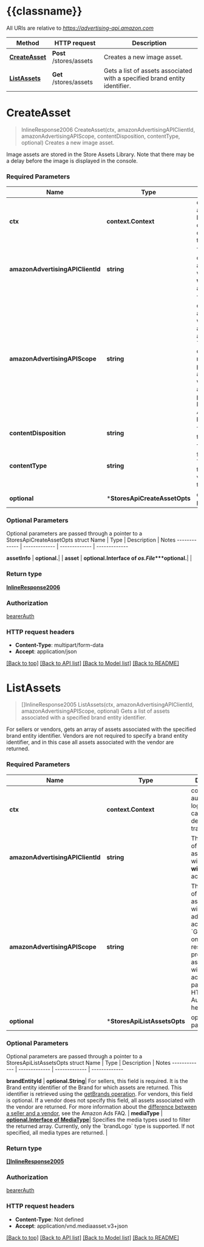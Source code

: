 # {{classname}}

All URIs are relative to *https://advertising-api.amazon.com*

Method | HTTP request | Description
------------- | ------------- | -------------
[**CreateAsset**](StoresApi.md#CreateAsset) | **Post** /stores/assets | Creates a new image asset.
[**ListAssets**](StoresApi.md#ListAssets) | **Get** /stores/assets | Gets a list of assets associated with a specified brand entity identifier.

# **CreateAsset**
> InlineResponse2006 CreateAsset(ctx, amazonAdvertisingAPIClientId, amazonAdvertisingAPIScope, contentDisposition, contentType, optional)
Creates a new image asset.

Image assets are stored in the Store Assets Library. Note that there may be a delay before the image is displayed in the console.

### Required Parameters

Name | Type | Description  | Notes
------------- | ------------- | ------------- | -------------
 **ctx** | **context.Context** | context for authentication, logging, cancellation, deadlines, tracing, etc.
  **amazonAdvertisingAPIClientId** | **string**| The identifier of a client associated with a **Login with Amazon** account. | 
  **amazonAdvertisingAPIScope** | **string**| The identifier of a profile associated with the advertiser account. Use &#x60;GET&#x60; method on Profiles resource to list profiles associated with the access token passed in the HTTP Authorization header. | 
  **contentDisposition** | **string**| The name of the image file. | 
  **contentType** | **string**| The image format type. The following table lists the valid image types: |Image Type|Description| |----------|-----------| |PNG|[Portable network graphics](https://en.wikipedia.org/wiki/Portable_Network_Graphics)| |JPEG|[JPEG](https://en.wikipedia.org/wiki/JPEG)| |GIF|[Graphics interchange format](https://en.wikipedia.org/wiki/GIF)| | 
 **optional** | ***StoresApiCreateAssetOpts** | optional parameters | nil if no parameters

### Optional Parameters
Optional parameters are passed through a pointer to a StoresApiCreateAssetOpts struct
Name | Type | Description  | Notes
------------- | ------------- | ------------- | -------------




 **assetInfo** | **optional.**|  | 
 **asset** | **optional.Interface of *os.File****optional.**|  | 

### Return type

[**InlineResponse2006**](inline_response_200_6.md)

### Authorization

[bearerAuth](../README.md#bearerAuth)

### HTTP request headers

 - **Content-Type**: multipart/form-data
 - **Accept**: application/json

[[Back to top]](#) [[Back to API list]](../README.md#documentation-for-api-endpoints) [[Back to Model list]](../README.md#documentation-for-models) [[Back to README]](../README.md)

# **ListAssets**
> []InlineResponse2005 ListAssets(ctx, amazonAdvertisingAPIClientId, amazonAdvertisingAPIScope, optional)
Gets a list of assets associated with a specified brand entity identifier.

For sellers or vendors, gets an array of assets associated with the specified brand entity identifier. Vendors are not required to specify a brand entity identifier, and in this case all assets associated with the vendor are returned.

### Required Parameters

Name | Type | Description  | Notes
------------- | ------------- | ------------- | -------------
 **ctx** | **context.Context** | context for authentication, logging, cancellation, deadlines, tracing, etc.
  **amazonAdvertisingAPIClientId** | **string**| The identifier of a client associated with a **Login with Amazon** account. | 
  **amazonAdvertisingAPIScope** | **string**| The identifier of a profile associated with the advertiser account. Use &#x60;GET&#x60; method on Profiles resource to list profiles associated with the access token passed in the HTTP Authorization header. | 
 **optional** | ***StoresApiListAssetsOpts** | optional parameters | nil if no parameters

### Optional Parameters
Optional parameters are passed through a pointer to a StoresApiListAssetsOpts struct
Name | Type | Description  | Notes
------------- | ------------- | ------------- | -------------


 **brandEntityId** | **optional.String**| For sellers, this field is required. It is the Brand entity identifier of the Brand for which assets are returned. This identifier is retrieved using the [getBrands operation](https://advertising.amazon.com/API/docs/v3/reference/SponsoredBrands/brands). For vendors, this field is optional. If a vendor does not specify this field, all assets associated with the vendor are returned. For more information about the [difference between a seller and a vendor](https://advertising.amazon.com/resources/faq#advertising-basics), see the Amazon Ads FAQ. | 
 **mediaType** | [**optional.Interface of MediaType**](.md)| Specifies the media types used to filter the returned array. Currently, only the &#x60;brandLogo&#x60; type is supported. If not specified, all media types are returned. | 

### Return type

[**[]InlineResponse2005**](inline_response_200_5.md)

### Authorization

[bearerAuth](../README.md#bearerAuth)

### HTTP request headers

 - **Content-Type**: Not defined
 - **Accept**: application/vnd.mediaasset.v3+json

[[Back to top]](#) [[Back to API list]](../README.md#documentation-for-api-endpoints) [[Back to Model list]](../README.md#documentation-for-models) [[Back to README]](../README.md)


